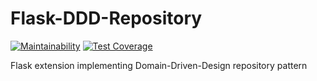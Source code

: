 # Flask-DDD-Repository

[![Maintainability](https://api.codeclimate.com/v1/badges/9a3e6606301eb5f23d7a/maintainability)](https://codeclimate.com/github/febus982/flask-ddd-repository/maintainability)
[![Test Coverage](https://api.codeclimate.com/v1/badges/9a3e6606301eb5f23d7a/test_coverage)](https://codeclimate.com/github/febus982/flask-ddd-repository/test_coverage)

Flask extension implementing Domain-Driven-Design repository pattern
